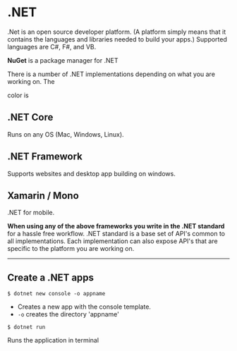 # .NET

.Net is an open source developer platform. (A platform simply means that it contains the languages and libraries needed to build your apps.) Supported languages are C#, F#, and VB.

**NuGet** is a package manager for .NET

There is a number of .NET implementations depending on what you are working on. The

color is 


## .NET Core

  Runs on any OS (Mac, Windows, Linux).

## .NET Framework

  Supports websites and desktop app building on windows.

## Xamarin / Mono

  .NET for mobile.

**When using any of the above frameworks you write in the .NET standard** for a hassle free workflow. .NET standard is a base set of API's common to all implementations. Each implementation can also expose API's that are specific to the platform you are working on.

---

## Create a .NET apps

  ```
  $ dotnet new console -o appname
  ```
  - Creates a new app with the console template.
  - `-o` creates the directory 'appname'

  ```
  $ dotnet run
  ```
  Runs the application in terminal

